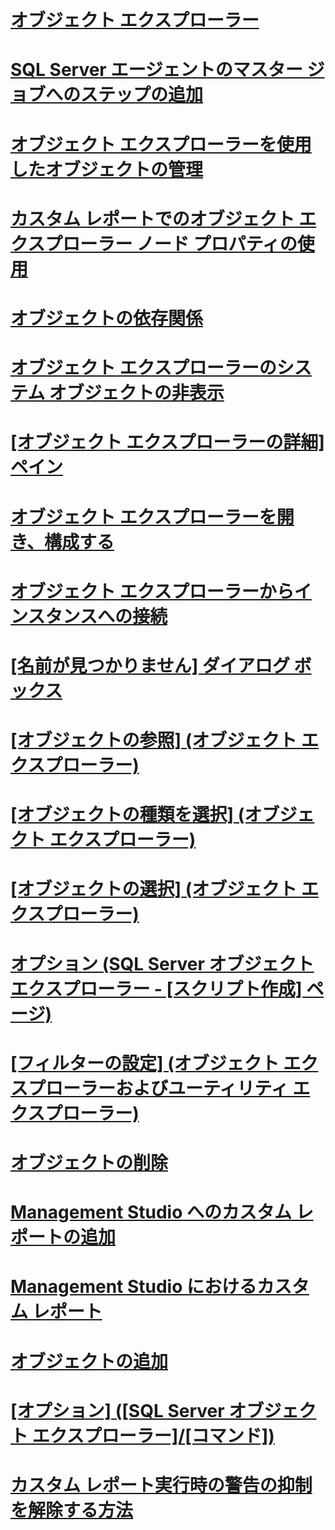 # [オブジェクト エクスプローラー](object-explorer.md)
# [SQL Server エージェントのマスター ジョブへのステップの追加](add-steps-to-a-sql-server-agent-master-job.md)
# [オブジェクト エクスプローラーを使用したオブジェクトの管理](manage-objects-by-using-object-explorer.md)
# [カスタム レポートでのオブジェクト エクスプローラー ノード プロパティの使用](use-custom-reports-with-object-explorer-node-properties.md)
# [オブジェクトの依存関係](object-dependencies.md)
# [オブジェクト エクスプローラーのシステム オブジェクトの非表示](hide-system-objects-in-object-explorer.md)
# [[オブジェクト エクスプローラーの詳細] ペイン](object-explorer-details-pane.md)
# [オブジェクト エクスプローラーを開き、構成する](open-and-configure-object-explorer.md)
# [オブジェクト エクスプローラーからインスタンスへの接続](connect-to-an-instance-from-object-explorer.md)
# [[名前が見つかりません] ダイアログ ボックス](name-not-found-dialog-box.md)
# [[オブジェクトの参照] (オブジェクト エクスプローラー)](browse-for-objects-object-explorer.md)
# [[オブジェクトの種類を選択] (オブジェクト エクスプローラー)](select-object-types-object-explorer.md)
# [[オブジェクトの選択] (オブジェクト エクスプローラー)](select-objects-object-explorer.md)
# [オプション (SQL Server オブジェクト エクスプローラー - [スクリプト作成] ページ)](options-sql-server-object-explorer-scripting-page.md)
# [[フィルターの設定] (オブジェクト エクスプローラーおよびユーティリティ エクスプローラー)](filter-settings-object-explorer-and-utility-explorer.md)
# [オブジェクトの削除](delete-objects.md)
# [Management Studio へのカスタム レポートの追加](add-a-custom-report-to-management-studio.md)
# [Management Studio におけるカスタム レポート](custom-reports-in-management-studio.md)
# [オブジェクトの追加](add-objects.md)
# [[オプション] ([SQL Server オブジェクト エクスプローラー]/[コマンド])](options-sql-server-object-explorer-commands.md)
# [カスタム レポート実行時の警告の抑制を解除する方法](unsuppress-run-custom-report-warnings.md)
